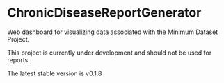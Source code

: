ChronicDiseaseReportGenerator
=============================

Web dashboard for visualizing data associated with the Minimum Dataset Project.

This project is currently under development and should not be used for reports.

The latest stable version is v0.1.8
